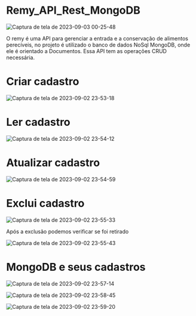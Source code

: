 # Remy_API_Rest_MongoDB

![Captura de tela de 2023-09-03 00-25-48](https://github.com/SrBorges/Remy_API_Rest_MongoDB/assets/96485637/0a410432-d7ab-404f-8378-9bcd218a9631)

O remy é uma API para gerenciar a entrada e a conservação de alimentos perecíveis,
no projeto é utilizado o banco de dados NoSql MongoDB, onde ele é orientado a Documentos. Essa API
tem as operações CRUD necessária.

# Criar cadastro

![Captura de tela de 2023-09-02 23-53-18](https://github.com/SrBorges/Remy_API_Rest_MongoDB/assets/96485637/fe57d2e6-8b96-4fad-9422-a0885650335b)

# Ler cadastro

![Captura de tela de 2023-09-02 23-54-12](https://github.com/SrBorges/Remy_API_Rest_MongoDB/assets/96485637/e43fd68d-4fc8-494f-8a4e-1d23ffc85b49)

# Atualizar cadastro 

![Captura de tela de 2023-09-02 23-54-59](https://github.com/SrBorges/Remy_API_Rest_MongoDB/assets/96485637/d129bbba-5020-4cfd-aec7-76db2a69c42e)

# Exclui cadastro

![Captura de tela de 2023-09-02 23-55-33](https://github.com/SrBorges/Remy_API_Rest_MongoDB/assets/96485637/104cbeb0-b850-4b01-a053-1f293a2e49f5)

Após a exclusão podemos verificar se foi retirado

![Captura de tela de 2023-09-02 23-55-43](https://github.com/SrBorges/Remy_API_Rest_MongoDB/assets/96485637/33a698dc-71bb-491b-97d5-4ffd369ec487)

# MongoDB e seus cadastros

![Captura de tela de 2023-09-02 23-57-14](https://github.com/SrBorges/Remy_API_Rest_MongoDB/assets/96485637/2b0aafc3-fe8a-4242-b0b8-cef4126d9b8b)

![Captura de tela de 2023-09-02 23-58-45](https://github.com/SrBorges/Remy_API_Rest_MongoDB/assets/96485637/930ad396-1fd6-4b04-a2c7-db5d2c2bb250)

![Captura de tela de 2023-09-02 23-59-20](https://github.com/SrBorges/Remy_API_Rest_MongoDB/assets/96485637/922efd7f-b63b-4d97-a65d-241455f93962)
